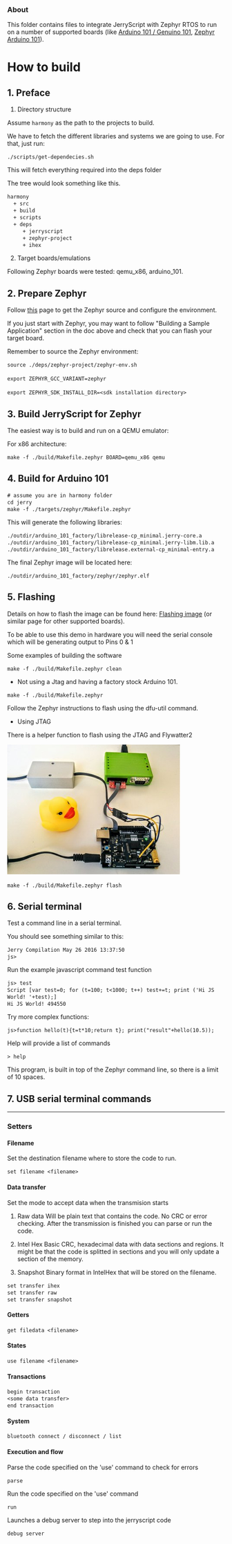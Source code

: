 ### About

This folder contains files to integrate JerryScript with Zephyr RTOS to
run on a number of supported boards (like
[Arduino 101 / Genuino 101](https://www.arduino.cc/en/Main/ArduinoBoard101),
[Zephyr Arduino 101](https://www.zephyrproject.org/doc/board/arduino_101.html)).

# How to build

## 1. Preface

1. Directory structure

Assume `harmony` as the path to the projects to build.

We have to fetch the different libraries and systems we are going to use.
For that, just run:
```
./scripts/get-dependecies.sh
```

This will fetch everything required into the deps folder

The tree would look something like this.

```
harmony
  + src
  + build
  + scripts
  + deps
     + jerryscript
     + zephyr-project
     + ihex
```

2. Target boards/emulations

Following Zephyr boards were tested: qemu_x86, arduino_101.

## 2. Prepare Zephyr

Follow [this](https://www.zephyrproject.org/doc/getting_started/getting_started.html) page to get
the Zephyr source and configure the environment.

If you just start with Zephyr, you may want to follow "Building a Sample
Application" section in the doc above and check that you can flash your
target board.

Remember to source the Zephyr environment:

```
source ./deps/zephyr-project/zephyr-env.sh

export ZEPHYR_GCC_VARIANT=zephyr

export ZEPHYR_SDK_INSTALL_DIR=<sdk installation directory>
```

## 3. Build JerryScript for Zephyr

The easiest way is to build and run on a QEMU emulator:

For x86 architecture:

```
make -f ./build/Makefile.zephyr BOARD=qemu_x86 qemu
```

## 4. Build for Arduino 101

```
# assume you are in harmony folder
cd jerry
make -f ./targets/zephyr/Makefile.zephyr
```

This will generate the following libraries:
```
./outdir/arduino_101_factory/librelease-cp_minimal.jerry-core.a
./outdir/arduino_101_factory/librelease-cp_minimal.jerry-libm.lib.a
./outdir/arduino_101_factory/librelease.external-cp_minimal-entry.a
```

The final Zephyr image will be located here:
```
./outdir/arduino_101_factory/zephyr/zephyr.elf
```

## 5. Flashing

Details on how to flash the image can be found here:
[Flashing image](https://www.zephyrproject.org/doc/board/arduino_101.html)
(or similar page for other supported boards).

To be able to use this demo in hardware you will need the serial console
which will be generating output to Pins 0 & 1

Some examples of building the software

```
make -f ./build/Makefile.zephyr clean
```

- Not using a Jtag and having a factory stock Arduino 101.

```
make -f ./build/Makefile.zephyr
```

Follow the Zephyr instructions to flash using the dfu-util command.


- Using JTAG

There is a helper function to flash using the JTAG and Flywatter2

![alt tag](docs/arduino_101.jpg?raw=true "Example")
```
make -f ./build/Makefile.zephyr flash

```

## 6. Serial terminal

Test a command line in a serial terminal.


You should see something similar to this:
```
Jerry Compilation May 26 2016 13:37:50
js>
```


Run the example javascript command test function
```
js> test
Script [var test=0; for (t=100; t<1000; t++) test+=t; print ('Hi JS World! '+test);]
Hi JS World! 494550
```


Try more complex functions:
```
js>function hello(t){t=t*10;return t}; print("result"+hello(10.5));
```


Help will provide a list of commands
```
> help
```

This program, is built in top of the Zephyr command line, so there is a limit of 10 spaces.

## 7. USB serial terminal commands
---

### Setters

#### Filename
Set the destination filename where to store the code to run.
```
set filename <filename>
```

#### Data transfer
Set the mode to accept data when the transmision starts
1. Raw data 
Will be plain text that contains the code. No CRC or error checking. 
After the transmission is finished you can parse or run the code.

2. Intel Hex 
Basic CRC, hexadecimal data with data sections and regions.
It might be that the code is splitted in sections and you will only update a section of the memory.

3. Snapshot 
Binary format in IntelHex that will be stored on the filename.

```
set transfer ihex
set transfer raw
set transfer snapshot
```

#### Getters

```
get filedata <filename>
```

#### States

``` 
use filename <filename>
``` 

#### Transactions

``` 
begin transaction
<some data transfer>
end transaction
``` 

#### System

``` 
bluetooth connect / disconnect / list
``` 

#### Execution and flow

Parse the code specified on the 'use' command to check for errors
``` 
parse 
``` 

Run the code specified on the 'use' command
```
run 
``` 

Launches a debug server to step into the jerryscript code
``` 
debug server
``` 
